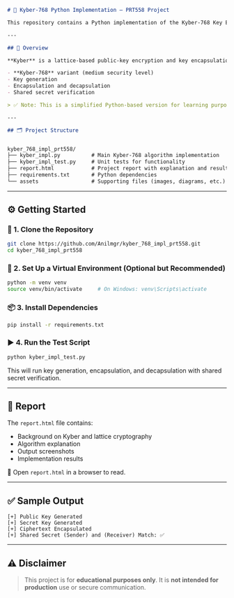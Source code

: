 ```markdown
# 🔐 Kyber-768 Python Implementation – PRT558 Project

This repository contains a Python implementation of the Kyber-768 Key Encapsulation Mechanism (KEM), a post-quantum cryptographic algorithm selected by NIST for standardization. This project was developed as part of the PRT558 – Information Security unit.

---

## 📌 Overview

**Kyber** is a lattice-based public-key encryption and key encapsulation algorithm that offers strong resistance to quantum attacks. This implementation focuses on:

- **Kyber-768** variant (medium security level)
- Key generation
- Encapsulation and decapsulation
- Shared secret verification

> ✅ Note: This is a simplified Python-based version for learning purposes.

---

## 🗂️ Project Structure


kyber_768_impl_prt558/
├── kyber_impl.py          # Main Kyber-768 algorithm implementation
├── kyber_impl_test.py     # Unit tests for functionality
├── report.html            # Project report with explanation and results
├── requirements.txt       # Python dependencies
└── assets                 # Supporting files (images, diagrams, etc.)

````

---

## ⚙️ Getting Started

### 🔁 1. Clone the Repository

```bash
git clone https://github.com/Anilmgr/kyber_768_impl_prt558.git
cd kyber_768_impl_prt558
````

### 🧪 2. Set Up a Virtual Environment (Optional but Recommended)

```bash
python -m venv venv
source venv/bin/activate     # On Windows: venv\Scripts\activate
```

### 📦 3. Install Dependencies

```bash
pip install -r requirements.txt
```

### ▶️ 4. Run the Test Script

```bash
python kyber_impl_test.py
```

This will run key generation, encapsulation, and decapsulation with shared secret verification.

---

## 📘 Report

The `report.html` file contains:

* Background on Kyber and lattice cryptography
* Algorithm explanation
* Output screenshots
* Implementation results

📂 Open `report.html` in a browser to read.

---

## ✅ Sample Output

```text
[+] Public Key Generated
[+] Secret Key Generated
[+] Ciphertext Encapsulated
[+] Shared Secret (Sender) and (Receiver) Match: ✅
```

---

## ⚠️ Disclaimer

> This project is for **educational purposes only**.
> It is **not intended for production** use or secure communication.


